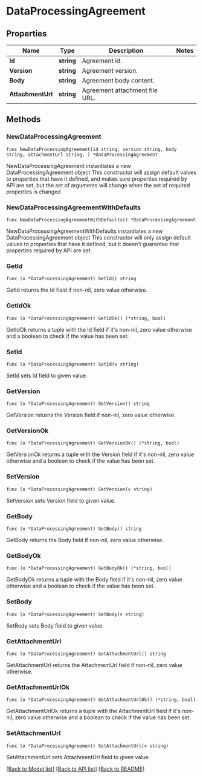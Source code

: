 # DataProcessingAgreement

## Properties

Name | Type | Description | Notes
------------ | ------------- | ------------- | -------------
**Id** | **string** | Agreement id. | 
**Version** | **string** | Agreement version. | 
**Body** | **string** | Agreement body content. | 
**AttachmentUrl** | **string** | Agreement attachment file URL. | 

## Methods

### NewDataProcessingAgreement

`func NewDataProcessingAgreement(id string, version string, body string, attachmentUrl string, ) *DataProcessingAgreement`

NewDataProcessingAgreement instantiates a new DataProcessingAgreement object
This constructor will assign default values to properties that have it defined,
and makes sure properties required by API are set, but the set of arguments
will change when the set of required properties is changed

### NewDataProcessingAgreementWithDefaults

`func NewDataProcessingAgreementWithDefaults() *DataProcessingAgreement`

NewDataProcessingAgreementWithDefaults instantiates a new DataProcessingAgreement object
This constructor will only assign default values to properties that have it defined,
but it doesn't guarantee that properties required by API are set

### GetId

`func (o *DataProcessingAgreement) GetId() string`

GetId returns the Id field if non-nil, zero value otherwise.

### GetIdOk

`func (o *DataProcessingAgreement) GetIdOk() (*string, bool)`

GetIdOk returns a tuple with the Id field if it's non-nil, zero value otherwise
and a boolean to check if the value has been set.

### SetId

`func (o *DataProcessingAgreement) SetId(v string)`

SetId sets Id field to given value.


### GetVersion

`func (o *DataProcessingAgreement) GetVersion() string`

GetVersion returns the Version field if non-nil, zero value otherwise.

### GetVersionOk

`func (o *DataProcessingAgreement) GetVersionOk() (*string, bool)`

GetVersionOk returns a tuple with the Version field if it's non-nil, zero value otherwise
and a boolean to check if the value has been set.

### SetVersion

`func (o *DataProcessingAgreement) SetVersion(v string)`

SetVersion sets Version field to given value.


### GetBody

`func (o *DataProcessingAgreement) GetBody() string`

GetBody returns the Body field if non-nil, zero value otherwise.

### GetBodyOk

`func (o *DataProcessingAgreement) GetBodyOk() (*string, bool)`

GetBodyOk returns a tuple with the Body field if it's non-nil, zero value otherwise
and a boolean to check if the value has been set.

### SetBody

`func (o *DataProcessingAgreement) SetBody(v string)`

SetBody sets Body field to given value.


### GetAttachmentUrl

`func (o *DataProcessingAgreement) GetAttachmentUrl() string`

GetAttachmentUrl returns the AttachmentUrl field if non-nil, zero value otherwise.

### GetAttachmentUrlOk

`func (o *DataProcessingAgreement) GetAttachmentUrlOk() (*string, bool)`

GetAttachmentUrlOk returns a tuple with the AttachmentUrl field if it's non-nil, zero value otherwise
and a boolean to check if the value has been set.

### SetAttachmentUrl

`func (o *DataProcessingAgreement) SetAttachmentUrl(v string)`

SetAttachmentUrl sets AttachmentUrl field to given value.



[[Back to Model list]](../README.md#documentation-for-models) [[Back to API list]](../README.md#documentation-for-api-endpoints) [[Back to README]](../README.md)


